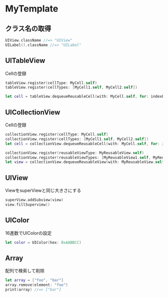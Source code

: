 # MyTemplate

## クラス名の取得

```usage.swift
UIView.className //=> "UIView"
UILabel().className //=> "UILabel"
```



## UITableView

Cellの登録

```swift
tableView.register(cellType: MyCell.self)
tableView.register(cellTypes: [MyCell1.self, MyCell2.self])

let cell = tableView.dequeueReusableCell(with: MyCell.self, for: indexPath)
```



## UICollectionView

Cellの登録

```swift
collectionView.register(cellType: MyCell.self)
collectionView.register(cellTypes: [MyCell1.self, MyCell2.self])
let cell = collectionView.dequeueReusableCell(with: MyCell.self, for: indexPath)

collectionView.register(reusableViewType: MyReusableView.self)
collectionView.register(reusableViewTypes: [MyReusableView1.self, MyReusableView2.self])
let view = collectionView.dequeueReusableView(with: MyReusableView.self, for: indexPath)
```



## UIView

ViewをsuperViewと同じ大きさにする

```swift
superView.addSubview(view)
view.fillSuperview()
```



## UIColor

16進数でUIColorの設定

```swift
let color = UIColor(hex: 0xAABBCC)
```



## Array

配列で検索して削除

```swift
let array = ["foo", "bar"]
array.remove(element: "foo")
print(array) //=> ["bar"]
```

